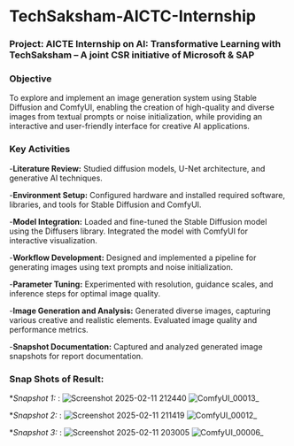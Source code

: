 # TechSaksham-AICTC-Internship

### Project: AICTE Internship on AI: Transformative Learning with TechSaksham – A joint CSR initiative of Microsoft & SAP

### Objective

To explore and implement an image generation system using Stable Diffusion and ComfyUI, enabling the creation of high-quality and diverse images from textual prompts or noise initialization, while providing an interactive and user-friendly interface for creative AI applications.

### Key Activities

-**Literature Review:**
Studied diffusion models, U-Net architecture, and generative AI techniques.

-**Environment Setup:**
Configured hardware and installed required software, libraries, and tools for Stable Diffusion and ComfyUI.

-**Model Integration:**
Loaded and fine-tuned the Stable Diffusion model using the Diffusers library.
Integrated the model with ComfyUI for interactive visualization.

-**Workflow Development:**
Designed and implemented a pipeline for generating images using text prompts and noise initialization.

-**Parameter Tuning:**
Experimented with resolution, guidance scales, and inference steps for optimal image quality.

-**Image Generation and Analysis:**
Generated diverse images, capturing various creative and realistic elements.
Evaluated image quality and performance metrics.

-**Snapshot Documentation:**
Captured and analyzed generated image snapshots for report documentation.

### Snap Shots of Result:

**Snapshot 1:* :
![Screenshot 2025-02-11 212440](https://github.com/user-attachments/assets/bdbcc8c8-8532-4194-9556-5bd754fe36ba)
![ComfyUI_00013_](https://github.com/user-attachments/assets/e78d7838-28f7-4f15-bf77-3ccfdc466a9a)

**Snapshot 2:* :
![Screenshot 2025-02-11 211419](https://github.com/user-attachments/assets/a0ed18ea-069b-4a9f-b2e2-5edb672bf841)
![ComfyUI_00012_](https://github.com/user-attachments/assets/c309713e-0e8c-4805-ba44-a7c57c3f5bc3)

**Snapshot 3:* :
![Screenshot 2025-02-11 203005](https://github.com/user-attachments/assets/5ff72e32-d1ec-4f2d-8af4-1fe9318c5e49)
![ComfyUI_00006_](https://github.com/user-attachments/assets/9fe06c92-9c2a-4c4c-acfa-3ab018b8b490)



